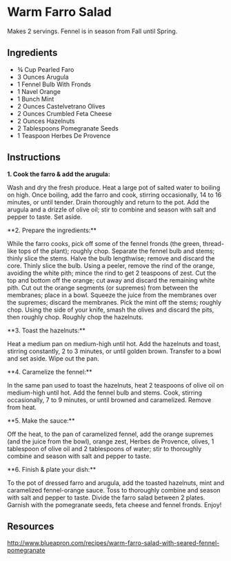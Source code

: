 # Warm Farro Salad
Makes 2 servings. Fennel is in season from Fall until Spring.

## Ingredients
* ¾ Cup Pearled Faro
* 3 Ounces Arugula
* 1 Fennel Bulb With Fronds 
* 1 Navel Orange
* 1 Bunch Mint
* 2 Ounces Castelvetrano Olives
* 2 Ounces Crumbled Feta Cheese
* 2 Ounces Hazelnuts
* 2 Tablespoons Pomegranate Seeds
* 1 Teaspoon Herbes De Provence

## Instructions
**1. Cook the farro & add the arugula:**
<p>Wash and dry the fresh produce. Heat a large pot of salted water to boiling on high. Once boiling, add the farro and cook, stirring occasionally, 14 to 16 minutes, or until tender. Drain thoroughly and return to the pot. Add the arugula and a drizzle of olive oil; stir to combine and season with salt and pepper to taste. Set aside.<p />
**2. Prepare the ingredients:**
<p>While the farro cooks, pick off some of the fennel fronds (the green, thread-like tops of the plant); roughly chop. Separate the fennel bulb and stems; thinly slice the stems. Halve the bulb lengthwise; remove and discard the core. Thinly slice the bulb. Using a peeler, remove the rind of the orange, avoiding the white pith; mince the rind to get 2 teaspoons of zest. Cut the top and bottom off the orange; cut away and discard the remaining white pith. Cut out the orange segments (or supremes) from between the membranes; place in a bowl. Squeeze the juice from the membranes over the supremes; discard the membranes. Pick the mint off the stems; roughly chop. Using the side of your knife, smash the olives and discard the pits, then roughly chop. Roughly chop the hazelnuts.<p />
**3. Toast the hazelnuts:**
<p>Heat a medium pan on medium-high until hot. Add the hazelnuts and toast, stirring constantly, 2 to 3 minutes, or until golden brown. Transfer to a bowl and set aside. Wipe out the pan.<p />
**4. Caramelize the fennel:**
<p>In the same pan used to toast the hazelnuts, heat 2 teaspoons of olive oil on medium-high until hot. Add the fennel bulb and stems. Cook, stirring occasionally, 7 to 9 minutes, or until browned and caramelized. Remove from heat.<p />
**5. Make the sauce:**
<p>Off the heat, to the pan of caramelized fennel, add the orange supremes (and the juice from the bowl), orange zest, Herbes de Provence, olives, 1 tablespoon of olive oil and 2 tablespoons of water; stir to thoroughly combine and season with salt and pepper to taste.<p />
**6. Finish & plate your dish:**
<p>To the pot of dressed farro and arugula, add the toasted hazelnuts, mint and caramelized fennel-orange sauce. Toss to thoroughly combine and season with salt and pepper to taste. Divide the farro salad between 2 plates. Garnish with the pomegranate seeds, feta cheese and fennel fronds. Enjoy!<p />

## Resources
http://www.blueapron.com/recipes/warm-farro-salad-with-seared-fennel-pomegranate
